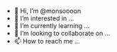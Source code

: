 - 👋 Hi, I’m @monsoooon
- 👀 I’m interested in ...
- 🌱 I’m currently learning ...
- 💞️ I’m looking to collaborate on ...
- 📫 How to reach me ...

<!---
monsoooon/monsoooon is a ✨ special ✨ repository because its `README.md` (this file) appears on your GitHub profile.
You can click the Preview link to take a look at your changes.
--->
